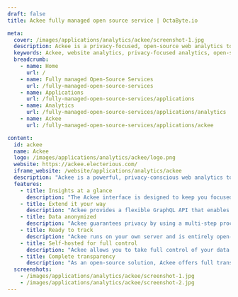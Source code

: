 ```yaml
---
draft: false
title: Ackee fully managed open source service | OctaByte.io

meta:
  cover: /images/applications/analytics/ackee/screenshot-1.jpg
  description: Ackee is a privacy-focused, open-source web analytics tool that provides insightful traffic analysis with a minimalistic interface. It ensures complete anonymity and runs self-hosted for full control.
  keywords: Ackee, website analytics, privacy-focused analytics, open-source analytics, self-hosted analytics, traffic analysis, anonymized data, web analytics tool, minimal UI analytics, data transparency, GraphQL API analytics
  breadcrumb:
    - name: Home
      url: /
    - name: Fully managed Open-Source Services
      url: /fully-managed-open-source-services
    - name: Applications
      url: /fully-managed-open-source-services/applications
    - name: Analytics
      url: /fully-managed-open-source-services/applications/analytics
    - name: Ackee
      url: /fully-managed-open-source-services/applications/ackee

content:
  id: ackee
  name: Ackee
  logo: /images/applications/analytics/ackee/logo.png
  website: https://ackee.electerious.com/
  iframe_website: /website/applications/analytics/ackee
  description: "Ackee is a powerful, privacy-conscious web analytics tool that offers deep insights into your website’s traffic while maintaining complete user anonymity. With a minimalistic user interface, Ackee provides the perfect balance between simplicity and powerful analytics, allowing you to track traffic trends and gain actionable insights without the complexity of other tools. The multi-step anonymization process ensures that no unique user data is collected, and it operates entirely without cookies, prioritizing privacy. As an open-source and self-hosted platform, Ackee offers full transparency and control over your data, making it an excellent choice for users who value privacy and flexibility."
  features:
    - title: Insights at a glance
      description: "The Ackee interface is designed to keep you focused with a fast, intuitive layout that prioritizes simplicity. It allows for quick traffic insights without overwhelming you with unnecessary charts or filters."
    - title: Extend it your way
      description: "Ackee provides a flexible GraphQL API that enables you to collect data from various sources, including websites, services, and apps. You can also customize and build your own interface to fit your specific needs."
    - title: Data anonymized
      description: "Ackee guarantees privacy by using a multi-step process to anonymize the data. There are no unique user tracking or cookies, ensuring that users remain anonymous while still offering valuable analytics."
    - title: Ready to track
      description: "Ackee runs on your own server and is entirely open-source. With its detailed Get Started guide, Ackee makes installation easy, allowing you to quickly deploy and track your website’s traffic."
    - title: Self-hosted for full control
      description: "Ackee allows you to take full control of your data by hosting it on your own server, ensuring that your website’s traffic data stays private and secure without relying on third-party services."
    - title: Complete transparency
      description: "As an open-source solution, Ackee offers full transparency in how it collects and processes data, ensuring that you can trust the tool for privacy-focused analytics."
  screenshots:
    - /images/applications/analytics/ackee/screenshot-1.jpg
    - /images/applications/analytics/ackee/screenshot-2.jpg
---
```

